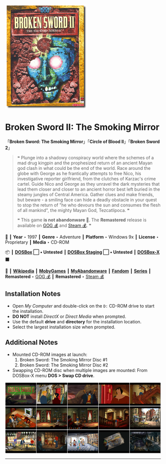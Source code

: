 ![](Thumbnail.png "application-thumbnail")

# Broken Sword II: The Smoking Mirror

「**Broken Sword: The Smoking Mirror**」「**Circle of Blood II**」「**Broken Sword 2**」

> ❝ Plunge into a shadowy conspiracy world where the schemes of a mad drug kingpin and the prophesized return of an ancient Mayan god clash in what could be the end of the world. Race around the globe with George as he frantically attempts to free Nico, his investigative reporter girlfriend, from the clutches of Karzac's crime cartel. Guide Nico and George as they unravel the dark mysteries that lead them closer and closer to an ancient horror best left buried in the steamy jungles of Central America. Gather clues and make friends, but beware - a smiling face can hide a deadly obstacle in your quest to stop the return of "he who devours the sun and consumes the flesh of all mankind", the mighty Mayan God, Tezcatlipoca. ❞
>
> ❝ This game **is not abandonware 🚫**. The **Remastered** release is available on [GOG 💰](https://www.gog.com/en/game/broken_sword_2__the_smoking_mirror) and [Steam 💰](https://store.steampowered.com/app/33600/Broken_Sword_2__the_Smoking_Mirror_Remastered/). ❞
>

📌 ┃ **Year** ‣ 1997 ┃ **Genre** ‣ Adventure ┃ **Platform** ‣ Windows 9x ┃ **License** ‣ Proprietary ┃ **Media** ‣ CD-ROM 

📦 ┃ **[DOSBox](https://www.dosbox.com/) ⬜ • Untested** ┃ **[DOSBox Staging](https://dosbox-staging.github.io/) ⬜ • Untested** ┃ **[DOSBox-X](https://dosbox-x.com/) 🟩** 

📎 ┃ **[Wikipedia](https://en.wikipedia.org/wiki/Broken_Sword_II:_The_Smoking_Mirror)** ┃ **[MobyGames](https://www.mobygames.com/game/1133/broken-sword-the-smoking-mirror/)** ┃ **[MyAbandonware](https://www.myabandonware.com/game/broken-sword-the-smoking-mirror-d3l)** ┃ **[Fandom](https://brokensword.fandom.com/wiki/Broken_Sword_II:_The_Smoking_Mirror)** ┃ **[Series](https://en.wikipedia.org/wiki/Broken_Sword)** ┃ **Remastered** ‣ [GOG 💰](https://www.gog.com/en/game/broken_sword_2__the_smoking_mirror) ┃ **Remastered** ‣ [Steam 💰](https://store.steampowered.com/app/33600/Broken_Sword_2__the_Smoking_Mirror_Remastered/) 

## Installation Notes
- Open *My Computer* and double-click on the `D:` CD-ROM drive to start the installation.
- **DO NOT** install *DirectX* or *Direct Media* when prompted.
- Use the default **drive** and **directory** for the installation location.
- Select the largest installation size when prompted.

## Additional Notes
- Mounted CD-ROM images at launch:
  1. Broken Sword: The Smoking Mirror Disc #1
  2. Broken Sword: The Smoking Mirror Disc #2
- Swapping CD-ROM disc when multiple images are mounted: From DOSBox-X menu **DOS > Swap CD drive**.

![](Montage.png "Broken Sword II: The Smoking Mirror")

---

